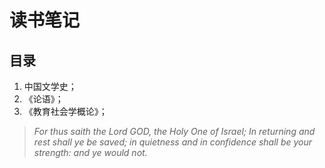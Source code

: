 # 读书笔记

## 目录
1. 中国文学史；
2. 《论语》；
3. 《教育社会学概论》；

> *For thus saith the Lord GOD, the Holy One of Israel; In returning and rest shall ye be saved; in quietness and in confidence shall be your strength: and ye would not.*
